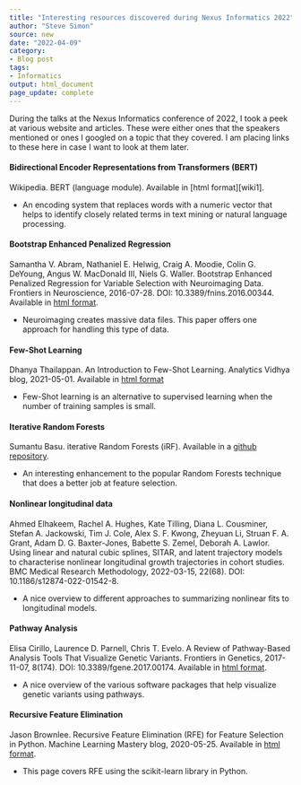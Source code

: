 ```yaml
---
title: "Interesting resources discovered during Nexus Informatics 2022"
author: "Steve Simon"
source: new
date: "2022-04-09"
category: 
- Blog post
tags:
- Informatics
output: html_document
page_update: complete
---
```


During the talks at the Nexus Informatics conference of 2022, I took a peek at various website and articles. These were either ones that the speakers mentioned or ones I googled on a topic that they covered. I am placing links to these here in case I want to look at them later.

#### Bidirectional Encoder Representations from Transformers (BERT)

Wikipedia. BERT (language module). Available in [html format][wiki1].

+ An encoding system that replaces words with a numeric vector that helps to identify closely related terms in text mining or natural language processing.

#### Bootstrap Enhanced Penalized Regression

Samantha V. Abram, Nathaniel E. Helwig, Craig A. Moodie, Colin G. DeYoung, Angus W. MacDonald III, Niels G. Waller. Bootstrap Enhanced Penalized Regression for Variable Selection with Neuroimaging Data. Frontiers in Neuroscience, 2016-07-28. DOI: 10.3389/fnins.2016.00344. Available in [html format][abra1].

+ Neuroimaging creates massive data files. This paper offers one approach for handling this type of data.

#### Few-Shot Learning

Dhanya Thailappan. An Introduction to Few-Shot Learning. Analytics Vidhya blog, 2021-05-01. Available in [html format][thai1]

+ Few-Shot learning is an alternative to supervised learning when the number of training samples is small.

#### Iterative Random Forests

Sumantu Basu. iterative Random Forests (iRF). Available in a [github repository][basu1].

+ An interesting enhancement to the popular Random Forests technique that does a better job at feature selection.

#### Nonlinear longitudinal data

Ahmed Elhakeem, Rachel A. Hughes, Kate Tilling, Diana L. Cousminer, Stefan A. Jackowski, Tim J. Cole, Alex S. F. Kwong, Zheyuan Li, Struan F. A. Grant, Adam D. G. Baxter-Jones, Babette S. Zemel, Deborah A. Lawlor. Using linear and natural cubic splines, SITAR, and latent trajectory models to characterise nonlinear longitudinal growth trajectories in cohort studies. BMC Medical Research Methodology, 2022-03-15, 22(68). DOI: 10.1186/s12874-022-01542-8.

+ A nice overview to different approaches to summarizing nonlinear fits to longitudinal models.

#### Pathway Analysis

Elisa Cirillo, Laurence D. Parnell, Chris T. Evelo. A Review of Pathway-Based Analysis Tools That Visualize Genetic Variants. Frontiers in Genetics, 2017-11-07, 8(174). DOI: 10.3389/fgene.2017.00174. Available in [html format][ciri1].

+ A nice overview of the various software packages that help visualize genetic variants using pathways. 

#### Recursive Feature Elimination

Jason Brownlee. Recursive Feature Elimination (RFE) for Feature Selection in Python. Machine Learning Mastery blog, 2020-05-25. Available in [html format][brow1].

+ This page covers RFE using the scikit-learn library in Python.

<!---Place links here--->

[abra1]: https://doi.org/10.3389/fnins.2016.00344
[basu1]: https://github.com/sumbose/iRF
[brow1]: https://machinelearningmastery.com/rfe-feature-selection-in-python/
[ciri1]: https://doi.org/10.3389/fgene.2017.00174
[elkh1]: https://doi.org/10.1186/s12874-022-01542-8
[thai1]: https://www.analyticsvidhya.com/blog/2021/05/an-introduction-to-few-shot-learning/
[wik1]: https://en.wikipedia.org/wiki/BERT_(language_model)


